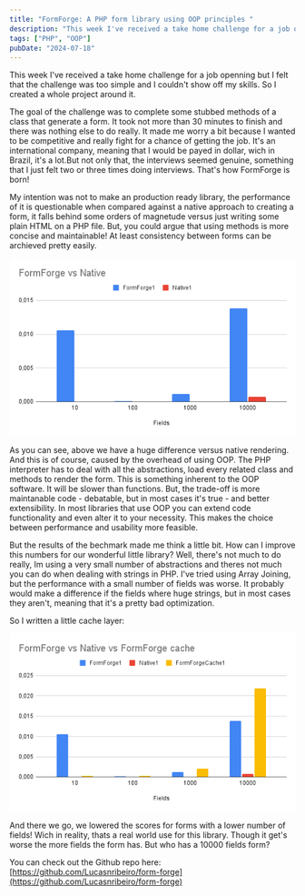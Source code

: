 ```yaml
---
title: "FormForge: A PHP form library using OOP principles "
description: "This week I've received a take home challenge for a job openning but I felt that the challenge was too simple and I couldn't show off my skills. So I created a whole project around it."
tags: ["PHP", "OOP"]
pubDate: "2024-07-18"
---
```


This week I've received a take home challenge for a job openning but I felt that the challenge was too simple and I couldn't show off my skills. So I created a whole project around it.

The goal of the challenge was to complete some stubbed methods of a class that generate a form. It took not more than 30 minutes to finish and there was nothing else to do really. It made me worry a bit because I wanted to be competitive and really fight for a chance of getting the job. It's an international company, meaning that I would be payed in dollar, wich in Brazil, it's a lot.But not only that, the interviews seemed genuine, something that I just felt two or three times doing interviews. That's how FormForge is born!

My intention was not to make an production ready library, the performance of it is questionable when compared against a native approach to creating a form, it falls behind some orders of magnetude versus just writing some plain HTML on a PHP file. But, you could argue that using methods is more concise and maintainable! At least consistency between forms can be archieved pretty easily.

![FormForge vs Native Rendering](../../assets/images/posts/FormForge/FormForge%20vs%20Native.png)

As you can see, above we have a huge difference versus native rendering. And this is of course, caused by the overhead of using OOP. The PHP interpreter has to deal with all the abstractions, load every related class and methods to render the form. This is something inherent to the OOP software. It will be slower than functions. But, the trade-off is more maintanable code - debatable, but in most cases it's true - and better extensibility. In most libraries that use OOP you can extend code functionality and even alter it to your necessity. This makes the choice between performance and usability more feasible.

But the results of the bechmark made me think a little bit. How can I improve this numbers for our wonderful little library? Well, there's not much to do really, Im using a very small number of abstractions and theres not much you can do when dealing with strings in PHP. I've tried using Array Joining, but the performance with a small number of fields was worse. It probably would make a difference if the fields where huge strings, but in most cases they aren't, meaning that it's a pretty bad optimization.

So I written a little cache layer:

![FormForge vs Native vs FormForge with cache](../../assets/images/posts/FormForge/FormForge_vs_Native_vsFormForge_cache.png)

And there we go, we lowered the scores for forms with a lower number of fields! Wich in reality, thats a real world use for this library. Though it get's worse the more fields the form has. But who has a 10000 fields form? 

You can check out the Github repo here: [https://github.com/Lucasnribeiro/form-forge](https://github.com/Lucasnribeiro/form-forge)